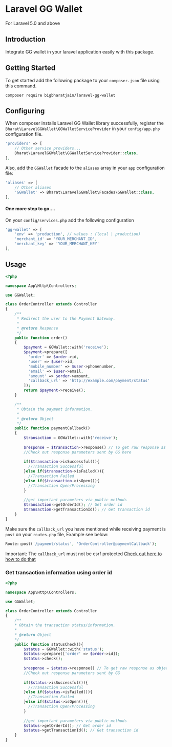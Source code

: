 # Laravel GG Wallet
For Laravel 5.0 and above

## Introduction
Integrate GG wallet in your laravel application easily with this package.

## Getting Started
To get started add the following package to your `composer.json` file using this command.

    composer require bigbharatjain/laravel-gg-wallet

## Configuring
When composer installs Laravel GG Wallet library successfully, register the `Bharat\LaravelGGWallet\GGWalletServiceProvider` in your `config/app.php` configuration file.

```php
'providers' => [
    // Other service providers...
    Bharat\LaravelGGWallet\GGWalletServiceProvider::class,
],
```
Also, add the `GGWallet` facade to the `aliases` array in your `app` configuration file:

```php
'aliases' => [
    // Other aliases
    'GGWallet' => Bharat\LaravelGGWallet\Facades\GGWallet::class,
],
```
#### One more step to go....
On your `config/services.php` add the following configuration

```php
'gg-wallet' => [
    'env' => 'production', // values : (local | production)
    'merchant_id' => 'YOUR_MERCHANT_ID',
    'merchant_key' => 'YOUR_MERCHANT_KEY'
],
```

## Usage

```php
<?php

namespace App\Http\Controllers;

use GGWallet;

class OrderController extends Controller
{
    /**
     * Redirect the user to the Payment Gateway.
     *
     * @return Response
     */
    public function order()
    {
        $payment = GGWallet::with('receive');
        $payment->prepare([
          'order' => $order->id,
          'user' => $user->id,
          'mobile_number' => $user->phonenumber,
          'email' => $user->email,
          'amount' => $order->amount,
          'callback_url' => 'http://example.com/payment/status'
        ]);
        return $payment->receive();
    }

    /**
     * Obtain the payment information.
     *
     * @return Object
     */
    public function paymentCallback()
    {
        $transaction = GGWallet::with('receive');
        
        $response = $transaction->response() // To get raw response as object
        //Check out response parameters sent by GG here
        
        if($transaction->isSuccessful()){
          //Transaction Successful
        }else if($transaction->isFailed()){
          //Transaction Failed
        }else if($transaction->isOpen()){
          //Transaction Open/Processing
        }
        
        //get important parameters via public methods
        $transaction->getOrderId(); // Get order id
        $transaction->getTransactionId(); // Get transaction id
    }    
}
```

Make sure the `callback_url` you have mentioned while receiving payment is `post` on your `routes.php` file, Example see below:

```php
Route::post('/payment/status', 'OrderController@paymentCallback');
```
Important: The `callback_url` must not be csrf protected [Check out here to how to do that](https://laracasts.com/discuss/channels/general-discussion/l5-disable-csrf-middleware-on-certain-routes)
### Get transaction information using order id

```php
<?php

namespace App\Http\Controllers;

use GGWallet;

class OrderController extends Controller
{
    /**
    * Obtain the transaction status/information.
    *
    * @return Object
    */
    public function statusCheck(){
        $status = GGWallet::with('status');
        $status->prepare(['order' => $order->id]);
        $status->check();
        
        $response = $status->response() // To get raw response as object
        //Check out response parameters sent by GG
        
        if($status->isSuccessful()){
          //Transaction Successful
        }else if($status->isFailed()){
          //Transaction Failed
        }else if($status->isOpen()){
          //Transaction Open/Processing
        }
        
        //get important parameters via public methods
        $status->getOrderId(); // Get order id
        $status->getTransactionId(); // Get transaction id
    }
}
```
